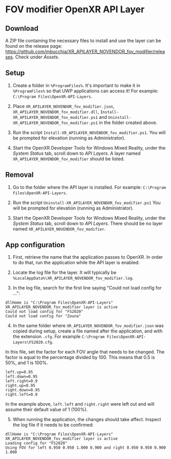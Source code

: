 # FOV modifier OpenXR API Layer

## Download

A ZIP file containing the necessary files to install and use the layer can be found on the release page: https://github.com/mbucchia/XR_APILAYER_NOVENDOR_fov_modifier/releases. Check under *Assets*.

## Setup

1. Create a folder in `%ProgramFiles%`. It's important to make it in `%ProgramFiles%` so that UWP applications can access it! For example: `C:\Program Files\OpenXR-API-Layers`.

2. Place `XR_APILAYER_NOVENDOR_fov_modifier.json`, `XR_APILAYER_NOVENDOR_fov_modifier.dll`, `Install-XR_APILAYER_NOVENDOR_fov_modifier.ps1` and `Uninstall-XR_APILAYER_NOVENDOR_fov_modifier.ps1` in the folder created above.

3. Run the script `Install-XR_APILAYER_NOVENDOR_fov_modifier.ps1`. You will be prompted for elevation (running as Administrator).

4. Start the OpenXR Developer Tools for Windows Mixed Reality, under the *System Status* tab, scroll down to *API Layers*. A layer named `XR_APILAYER_NOVENDOR_fov_modifier` should be listed.

## Removal

1. Go to the folder where the API layer is installed. For example: `C:\Program Files\OpenXR-API-Layers`.

2. Run the script `Uninstall-XR_APILAYER_NOVENDOR_fov_modifier.ps1` You will be prompted for elevation (running as Administrator).

3. Start the OpenXR Developer Tools for Windows Mixed Reality, under the *System Status* tab, scroll down to *API Layers*. There should be no layer named `XR_APILAYER_NOVENDOR_fov_modifier`.

## App configuration

1. First, retrieve the name that the application passes to OpenXR. In order to do that, run the application while the API layer is enabled.

2. Locate the log file for the layer. It will typically be `%LocalAppData%\XR_APILAYER_NOVENDOR_fov_modifier.log`.

3. In the log file, search for the first line saying "Could not load config for ...":

```
dllHome is "C:\Program Files\OpenXR-API-Layers"
XR_APILAYER_NOVENDOR_fov_modifier layer is active
Could not load config for "FS2020"
Could not load config for "Zouna"
```

4. In the same folder where `XR_APILAYER_NOVENDOR_fov_modifier.json` was copied during setup, create a file named after the application, and with the extension `.cfg`. For example `C:\Program Files\OpenXR-API-Layers\FS2020.cfg`.

In this file, set the factor for each FOV angle that needs to be changed. The factor is equal to the percentage divided by 100. This means that 0.5 is 50%, and 1 is 100%.

```
left.up=0.95
left.down=0.95
left.right=0.9
right.up=0.95
right.down=0.95
right.left=0.9
```

In the example above, `left.left` and `right.right` were left out and will assume their default value of 1 (100%).

5. When running the application, the changes should take affect. Inspect the log file if it needs to be confirmed:

```
dllHome is "C:\Program Files\OpenXR-API-Layers"
XR_APILAYER_NOVENDOR_fov_modifier layer is active
Loading config for "FS2020"
Using FOV for left 0.950 0.950 1.000 0.900 and right 0.950 0.950 0.900 1.000
```
